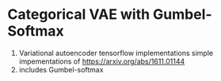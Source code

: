 # Categorical VAE with Gumbel-Softmax

1. Variational autoencoder tensorflow implementations
    simple impementations of https://arxiv.org/abs/1611.01144
2. includes Gumbel-softmax
